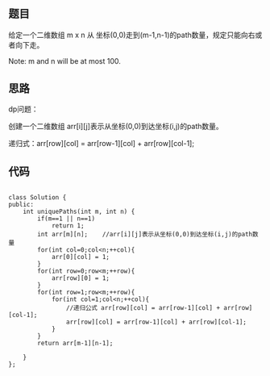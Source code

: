 #

## 题目

  给定一个二维数组 m x n 从 坐标(0,0)走到(m-1,n-1)的path数量，规定只能向右或者向下走。

  Note: m and n will be at most 100.

## 思路
  
  dp问题：
  
  创建一个二维数组 arr[i][j]表示从坐标(0,0)到达坐标(i,j)的path数量。
  
  递归式：arr[row][col] = arr[row-1][col] + arr[row][col-1];

## 代码

```

class Solution {
public:
    int uniquePaths(int m, int n) {
        if(m==1 || n==1) 
            return 1;
        int arr[m][n];    //arr[i][j]表示从坐标(0,0)到达坐标(i,j)的path数量
        for(int col=0;col<n;++col){
            arr[0][col] = 1;
        }
        for(int row=0;row<m;++row){
            arr[row][0] = 1;
        }
        for(int row=1;row<m;++row){
            for(int col=1;col<n;++col){
                //递归公式 arr[row][col] = arr[row-1][col] + arr[row][col-1];
                arr[row][col] = arr[row-1][col] + arr[row][col-1];
            }
        }
        return arr[m-1][n-1];
        
    }
};

```
